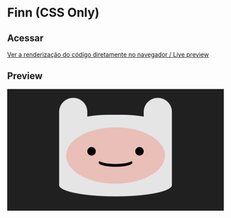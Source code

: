 # Finn (CSS Only)

## Acessar

[Ver a renderização do código diretamente no navegador / Live preview](https://natalia-fs.github.io/aprendendo-css/finn/)

## Preview
<div>
  <img src="preview.png" alt="Finn, personagem da série Hora de aventura">
</div>